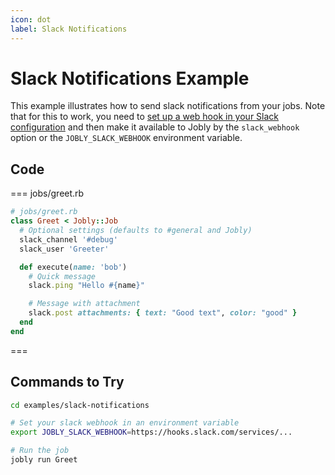 ```yaml
---
icon: dot
label: Slack Notifications
---
```


# Slack Notifications Example

This example illustrates how to send slack notifications from your jobs. Note that for this to work, you need to [set up a web hook in your Slack configuration](https://slack.com/apps/A0F7XDUAZ-incoming-webhooks) and then make it available to Jobly by the `slack_webhook` option or the `JOBLY_SLACK_WEBHOOK` environment variable.

## Code

=== jobs/greet.rb

```ruby
# jobs/greet.rb
class Greet < Jobly::Job
  # Optional settings (defaults to #general and Jobly)
  slack_channel '#debug'
  slack_user 'Greeter'

  def execute(name: 'bob')
    # Quick message
    slack.ping "Hello #{name}"

    # Message with attachment
    slack.post attachments: { text: "Good text", color: "good" }
  end
end
```

===

## Commands to Try

```bash
cd examples/slack-notifications

# Set your slack webhook in an environment variable
export JOBLY_SLACK_WEBHOOK=https://hooks.slack.com/services/...

# Run the job
jobly run Greet
```

